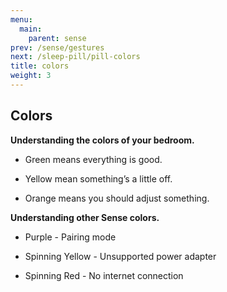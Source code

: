 ```yaml
---
menu:
  main:
    parent: sense
prev: /sense/gestures
next: /sleep-pill/pill-colors
title: colors
weight: 3
---
```


## Colors

**Understanding the colors of your bedroom.**


- Green means everything is good.

- Yellow mean something’s a little off.

- Orange means you should adjust something.


**Understanding other Sense colors.**


- Purple - Pairing mode

- Spinning Yellow - Unsupported power adapter 

- Spinning Red - No internet connection

